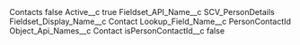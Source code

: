 <?xml version="1.0" encoding="UTF-8"?>
<CustomMetadata xmlns="http://soap.sforce.com/2006/04/metadata" xmlns:xsi="http://www.w3.org/2001/XMLSchema-instance" xmlns:xsd="http://www.w3.org/2001/XMLSchema">
    <label>Contacts</label>
    <protected>false</protected>
    <values>
        <field>Active__c</field>
        <value xsi:type="xsd:boolean">true</value>
    </values>
    <values>
        <field>Fieldset_API_Name__c</field>
        <value xsi:type="xsd:string">SCV_PersonDetails</value>
    </values>
    <values>
        <field>Fieldset_Display_Name__c</field>
        <value xsi:type="xsd:string">Contact</value>
    </values>
    <values>
        <field>Lookup_Field_Name__c</field>
        <value xsi:type="xsd:string">PersonContactId</value>
    </values>
    <values>
        <field>Object_Api_Names__c</field>
        <value xsi:type="xsd:string">Contact</value>
    </values>
    <values>
        <field>isPersonContactId__c</field>
        <value xsi:type="xsd:boolean">false</value>
    </values>
</CustomMetadata>
